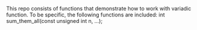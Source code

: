 This repo consists of functions that demonstrate how to work with variadic function.
To be specific, the following functions are included:
int sum_them_all(const unsigned int n, ...);
